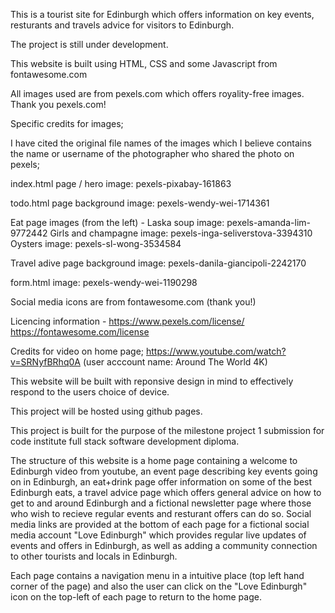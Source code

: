This is a tourist site for Edinburgh which offers information on key events, resturants and travels advice for visitors to Edinburgh.

The project is still under development. 

This website is built using HTML, CSS and some Javascript from fontawesome.com 

All images used are from pexels.com which offers royality-free images. Thank you pexels.com!

Specific credits for images;

I have cited the original file names of the images which I believe contains the name or username of the photographer who shared the photo on pexels;

index.html page / hero image: pexels-pixabay-161863

todo.html page background image: pexels-wendy-wei-1714361

Eat page images (from the left) - 
Laska soup image: pexels-amanda-lim-9772442
Girls and champagne image: pexels-inga-seliverstova-3394310
Oysters image: pexels-sl-wong-3534584

Travel adive page background image: pexels-danila-giancipoli-2242170

form.html image: pexels-wendy-wei-1190298

Social media icons are from fontawesome.com (thank you!)

Licencing information - 
https://www.pexels.com/license/
https://fontawesome.com/license

Credits for video on home page;
https://www.youtube.com/watch?v=SRNyfBRhq0A (user acccount name: Around The World 4K)

This website will be built with reponsive design in mind to effectively respond to the users choice of device.

This project will be hosted using github pages. 

This project is built for the purpose of the milestone project 1 submission for code institute full stack software development diploma.

The structure of this website is a home page containing a welcome to Edinburgh video from youtube, an event page describing key events going on in Edinburgh, an eat+drink page offer information on some of the best Edinburgh eats, a travel advice page which offers general advice on how to get to and around Edinburgh and a fictional newsletter page where those who wish to recieve regular events and resturant offers can do so. Social media links are provided at the bottom of each page for a fictional social media account "Love Edinburgh" which provides regular live updates of events and offers in Edinburgh, as well as adding a community connection to other tourists and locals in Edinburgh. 

Each page contains a navigation menu in a intuitive place (top left hand corner of the page) and also the user can click on the "Love Edinburgh" icon on the top-left of each page to return to the home page. 